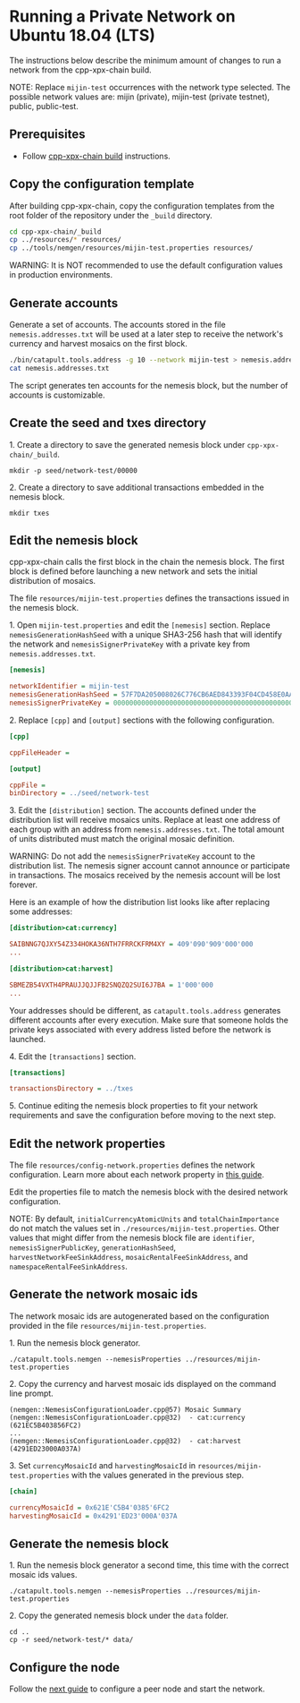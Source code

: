 # Running a Private Network on Ubuntu 18.04 (LTS)

The instructions below describe the minimum amount of changes to run a network from the cpp-xpx-chain build.

NOTE: Replace ``mijin-test`` occurrences with the network type selected.
The possible network values are: mijin (private), mijin-test (private testnet), public, public-test.

## Prerequisites

* Follow [cpp-xpx-chain build](BUILDLIN.md) instructions.

## Copy the configuration template

After building cpp-xpx-chain, copy the configuration templates from the root folder of the repository under the ``_build`` directory.

```sh
cd cpp-xpx-chain/_build
cp ../resources/* resources/
cp ../tools/nemgen/resources/mijin-test.properties resources/
```

WARNING: It is NOT recommended to use the default configuration values in production environments.

## Generate accounts

Generate a set of accounts. The accounts stored in the file ``nemesis.addresses.txt`` will be used at a later step to receive the network's currency and harvest mosaics on the first block.

```sh
./bin/catapult.tools.address -g 10 --network mijin-test > nemesis.addresses.txt
cat nemesis.addresses.txt
```

The script generates ten accounts for the nemesis block, but the number of accounts is customizable.

## Create the seed and txes directory

1\. Create a directory to save the generated nemesis block under ``cpp-xpx-chain/_build``.

```ssh
mkdir -p seed/network-test/00000
```
2\. Create a directory to save additional transactions embedded in the nemesis block.

```ssh
mkdir txes
```

## Edit the nemesis block

cpp-xpx-chain calls the first block in the chain the nemesis block.
The first block is defined before launching a new network and sets the initial distribution of mosaics.

The file ``resources/mijin-test.properties`` defines the transactions issued in the nemesis block.

1\. Open ``mijin-test.properties`` and edit the ``[nemesis]`` section.
Replace ``nemesisGenerationHashSeed`` with a unique SHA3-256 hash that will identify the network
and ``nemesisSignerPrivateKey`` with a private key from ``nemesis.addresses.txt``.

```ini
[nemesis]

networkIdentifier = mijin-test
nemesisGenerationHashSeed = 57F7DA205008026C776CB6AED843393F04CD458E0AA2D9F1D5F31A402072B2D6
nemesisSignerPrivateKey = 0000000000000000000000000000000000000000000000000000000000000000
```

2\. Replace ``[cpp]`` and ``[output]`` sections with the following configuration.

```ini
[cpp]

cppFileHeader =

[output]

cppFile =
binDirectory = ../seed/network-test
```

3\. Edit the ``[distribution]`` section.
The accounts defined under the distribution list will receive mosaics units.
Replace at least one address of each group with an address from ``nemesis.addresses.txt``.
The total amount of units distributed must match the original mosaic definition.

WARNING: Do not add the ``nemesisSignerPrivateKey`` account to the distribution list.
The nemesis signer account cannot announce or participate in transactions.
The mosaics received by the nemesis account will be lost forever.

Here is an example of how the distribution list looks like after replacing some addresses:

```ini
[distribution>cat:currency]

SAIBNNG7QJXY54Z334HOKA36NTH7FRRCKFRM4XY = 409'090'909'000'000
...

[distribution>cat:harvest]

SBMEZB54VXTH4PRAUJJQJJFB2SNQZQ2SUI6J7BA = 1'000'000
...
```

Your addresses should be different, as ``catapult.tools.address`` generates different accounts after every execution. Make sure that someone holds the private keys associated with every address listed before the network is launched.

4\. Edit the ``[transactions]`` section.

```ini
[transactions]

transactionsDirectory = ../txes
```

5\. Continue editing the nemesis block properties to fit your network requirements and save the configuration before moving to the next step.

## Edit the network properties

The file ``resources/config-network.properties`` defines the network configuration.
Learn more about each network property in [this guide](https://nemtech.github.io/guides/network/configuring-network-properties.html#properties).

Edit the properties file to match the nemesis block with the desired network configuration.

NOTE: By default, ``initialCurrencyAtomicUnits`` and ``totalChainImportance`` do not match the values set in ``./resources/mijin-test.properties``.
Other values that might differ from the nemesis block file are ``identifier``, ``nemesisSignerPublicKey``, ``generationHashSeed``, ``harvestNetworkFeeSinkAddress``, ``mosaicRentalFeeSinkAddress``, and ``namespaceRentalFeeSinkAddress``.

## Generate the network mosaic ids

The network mosaic ids are autogenerated based on the configuration provided in the file ``resources/mijin-test.properties``.

1\. Run the nemesis block generator.

```ssh
./catapult.tools.nemgen --nemesisProperties ../resources/mijin-test.properties
```

2\. Copy the currency and harvest mosaic ids displayed on the command line prompt.

```ssh
(nemgen::NemesisConfigurationLoader.cpp@57) Mosaic Summary
(nemgen::NemesisConfigurationLoader.cpp@32)  - cat:currency (621EC5B403856FC2)
...
(nemgen::NemesisConfigurationLoader.cpp@32)  - cat:harvest (4291ED23000A037A)
```
3\. Set ``currencyMosaicId`` and ``harvestingMosaicId`` in ``resources/mijin-test.properties`` with the values generated in the previous step.

```ini
[chain]

currencyMosaicId = 0x621E'C5B4'0385'6FC2
harvestingMosaicId = 0x4291'ED23'000A'037A
```

## Generate the nemesis block

1\. Run the nemesis block generator a second time, this time with the correct mosaic ids values.

```ssh
./catapult.tools.nemgen --nemesisProperties ../resources/mijin-test.properties
```

2\. Copy the generated nemesis block under the ``data`` folder.

```ssh
cd ..
cp -r seed/network-test/* data/
```

## Configure the node

Follow the [next guide](RUNPEERLIN.md) to configure a peer node and start the network.

